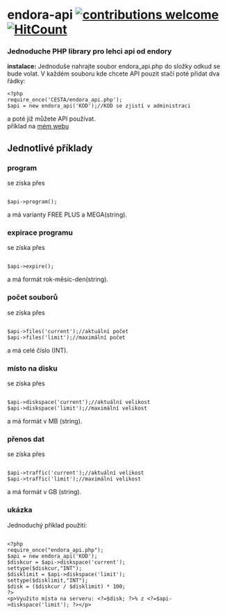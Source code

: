# endora-api  [![contributions welcome](https://img.shields.io/badge/contributions-welcome-brightgreen.svg?style=flat)](https://github.com/dwyl/esta/issues)[![HitCount](http://hits.dwyl.io/techmandan/endora-api.svg)](http://hits.dwyl.io/techmandan/endora-api)
### Jednoduche PHP library pro lehci api od endory

<b>instalace:</b>
Jednoduše nahrajte soubor endora_api.php do složky odkud se bude volat.
V každém souboru kde chcete API pouzit stačí poté přidat dva řádky:
<pre><code>&lt;?php&#10;require_once('CESTA/endora_api.php');
$api = new endora_api('KOD');//KOD se zjistí v administraci
</code></pre>
a poté již můžete API používat.
<br/>příklad na <a href='https://endora.danbulant.eu/example.php'>mém webu</a>
<br/>
## Jednotlivé příklady
### program
se získa přes
<pre><code>
$api->program();
</pre></code>
a má varianty FREE PLUS a MEGA(string).
### expirace programu
se získa přes
<pre><code>
$api->expire();
</pre></code>
a má formát rok-měsíc-den(string).
### počet souborů
se získa přes
<pre><code>
$api->files('current');//aktuální počet
$api->files('limit');//maximální počet
</pre></code>
a má celé číslo (INT).
### místo na disku
se získa přes
<pre><code>
$api->diskspace('current');//aktuální velikost
$api->diskspace('limit');//maximální velikost
</pre></code>
a má formát v MB (string).
### přenos dat
se získa přes
<pre><code>
$api->traffic('current');//aktuální velikost
$api->traffic('limit');//maximální velikost
</pre></code>
a má formát v GB (string).


### ukázka
Jednoduchý příklad použití:
<pre><code>
&#x3C;?php
require_once(&#x22;endora_api.php&#x22;);
$api = new endora_api(&#x27;KOD&#x27;);
$diskcur = $api-&#x3E;diskspace(&#x27;current&#x27;);
settype($diskcur,&#x22;INT&#x22;);
$disklimit = $api-&#x3E;diskspace(&#x27;limit&#x27;);
settype($disklimit,&#x22;INT&#x22;);
$disk = ($diskcur / $disklimit) * 100;
?&#x3E;
&#x3C;p&#x3E;Vyu&#x17E;ito m&#xED;sta na serveru: &#x3C;?=$disk; ?&#x3E;% z &#x3C;?=$api-&#x3E;diskspace(&#x27;limit&#x27;); ?&#x3E;&#x3C;/p&#x3E;
</code></pre>
